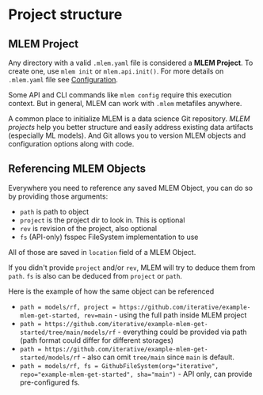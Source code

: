 # Project structure

## MLEM Project

Any directory with a valid `.mlem.yaml` file is considered a **MLEM Project**.
To create one, use `mlem init` or `mlem.api.init()`. For more details on
`.mlem.yaml` file see [Configuration](/doc/user-guide/configuration).

<admon type="info">

Some API and CLI commands like `mlem config` require this execution context. But
in general, MLEM can work with `.mlem` metafiles anywhere.

</admon>

A common place to initialize MLEM is a data science Git repository. _MLEM
projects_ help you better structure and easily address existing data artifacts
(especially ML models). And Git allows you to version MLEM objects and
configuration options along with code.

## Referencing MLEM Objects

Everywhere you need to reference any saved MLEM Object, you can do so by
providing those arguments:

- `path` is path to object
- `project` is the project dir to look in. This is optional
- `rev` is revision of the project, also optional
- `fs` (API-only) fsspec FileSystem implementation to use

All of those are saved in `location` field of a MLEM Object.

If you didn't provide `project` and/or `rev`, MLEM will try to deduce them from
`path`. `fs` is also can be deduced from `project` or `path`.

Here is the example of how the same object can be referenced

- `path = models/rf, project = https://github.com/iterative/example-mlem-get-started, rev=main` -
  using the full path inside MLEM project
- `path = https://github.com/iterative/example-mlem-get-started/tree/main/models/rf` -
  everything could be provided via path (path format could differ for different
  storages)
- `path = https://github.com/iterative/example-mlem-get-started/models/rf` -
  also can omit `tree/main` since `main` is default.
- `path = models/rf, fs = GithubFileSystem(org="iterative", repo="example-mlem-get-started", sha="main")` -
  API only, can provide pre-configured fs.
